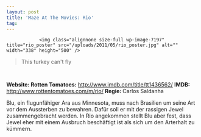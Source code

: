 ```yaml
---
layout: post
title: 'Maze At The Movies: Rio'
tag: 
---
```



                <img class="alignnone size-full wp-image-7197" title="rio_poster" src="/uploads/2011/05/rio_poster.jpg" alt="" width="338" height="500" />
<blockquote>This turkey can't fly</blockquote>
<img class="alignnone size-full wp-image-5898" title="movie_review_4stars" src="/uploads/2010/02/movie_review_4stars.png" alt="" width="75" height="15" />
<p><strong> Website: </strong>
<strong>Rotten Tomatoes:</strong> <a href="http://www.imdb.com/title/tt1436562/"><a href="http://www.imdb.com/title/tt1436562/">http://www.imdb.com/title/tt1436562/</a></a>
<strong>IMDB: </strong><a href="http://www.rottentomatoes.com/m/rio/"><a href="http://www.rottentomatoes.com/m/rio/">http://www.rottentomatoes.com/m/rio/</a></a>
<strong></strong> <strong>Regie: </strong>Carlos Saldanha</p>
<p>Blu, ein flugunfähiger Ara aus Minnesota, muss nach Brasilien um seine Art vor dem Aussterben zu bewahren. Dafür soll er mit der rassigen Jewel zusammengebracht werden. In Rio angekommen stellt Blu aber fest, dass Jewel eher mit einem Ausbruch beschäftigt ist als sich um den Arterhalt zu kümmern.</p>
            

